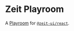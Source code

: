 # Zeit Playroom

A [Playroom](https://github.com/seek-oss/playroom) for [`@zeit-ui/react`](https://react.zeit-ui.co/).
